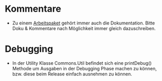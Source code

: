 # Kommentare #
  * Zu einem [Arbeitspaket](PaketAufteilung.md) gehört immer auch die Dokumentation. Bitte Doku & Kommentare nach Möglichkeit immer gleich dazuschreiben.

# Debugging #

  * In der Utility Klasse Commons.Util befindet sich eine printDebug() Methode um Ausgaben in der Debugging Phase machen zu können, bzw. diese beim Release einfach ausnehmen zu können.